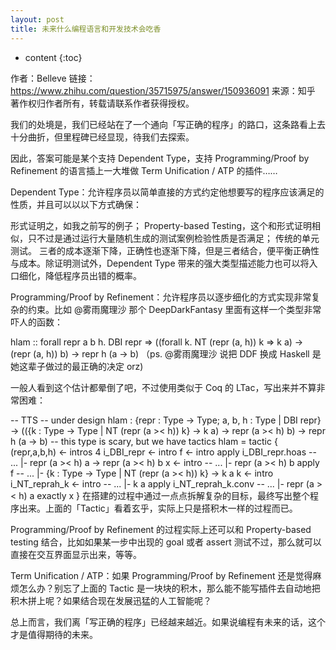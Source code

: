 ```yaml
---
layout: post
title: 未来什么编程语言和开发技术会吃香
---
```


* content
{:toc}



作者：Belleve
链接：https://www.zhihu.com/question/35715975/answer/150936091
来源：知乎
著作权归作者所有，转载请联系作者获得授权。

我们的处境是，我们已经站在了一个通向「写正确的程序」的路口，这条路看上去十分曲折，但里程碑已经显现，待我们去探索。

因此，答案可能是某个支持 Dependent Type，支持 Programming/Proof by Refinement 的语言插上一大堆做 Term Unification / ATP 的插件……

Dependent Type：允许程序员以简单直接的方式约定他想要写的程序应该满足的性质，并且可以以以下方式确保：

形式证明之，如我之前写的例子；
Property-based Testing，这个和形式证明相似，只不过是通过运行大量随机生成的测试案例检验性质是否满足；
传统的单元测试。
三者的成本逐渐下降，正确性也逐渐下降，但是三者结合，便平衡正确性与成本。除证明测试外，Dependent Type 带来的强大类型描述能力也可以将入口细化，降低程序员出错的概率。

Programming/Proof by Refinement：允许程序员以逐步细化的方式实现非常复杂的约束。比如 @雾雨魔理沙 那个 DeepDarkFantasy 里面有这样一个类型非常吓人的函数：

hlam :: forall repr a b h. DBI repr =>
        ((forall k. NT (repr (a, h)) k => k a) -> (repr (a, h)) b) ->
        repr h (a -> b) 
（ps. @雾雨魔理沙 说把 DDF 换成 Haskell 是她这辈子做过的最正确的决定 orz)

一般人看到这个估计都晕倒了吧，不过使用类似于 Coq 的 LTac，写出来并不算非常困难：

-- TTS -- under design
hlam :  {repr : Type -> Type; a, b, h : Type | DBI repr}
     -> (({k : Type -> Type | NT (repr (a >< h)) k} -> k a) -> repr (a >< h) b)
     -> repr h (a -> b)
-- this type is scary, but we have tactics
hlam = tactic {
  (repr,a,b,h) <- intros 4
  i_DBI_repr   <- intro
  f            <- intro
  apply i_DBI_repr.hoas
  -- ... |- repr (a >< h) a -> repr (a >< h) b
  x            <- intro
  -- ... |- repr (a >< h) b
  apply f
  -- ... |- {k : Type -> Type | NT (repr (a >< h)) k} -> k a
  k             <- intro
  i_NT_reprah_k <- intro
  -- ... |- k a
  apply i_NT_reprah_k.conv
  -- ... |- repr (a >< h) a
  exactly x
}
在搭建的过程中通过一点点拆解复杂的目标，最终写出整个程序出来。上面的「Tactic」看着玄乎，实际上只是搭积木一样的过程而已。

Programming/Proof by Refinement 的过程实际上还可以和 Property-based testing 结合，比如如果某一步中出现的 goal 或者 assert 测试不过，那么就可以直接在交互界面显示出来，等等。

Term Unification / ATP：如果 Programming/Proof by Refinement 还是觉得麻烦怎么办？别忘了上面的 Tactic 是一块块的积木，那么能不能写插件去自动地把积木拼上呢？如果结合现在发展迅猛的人工智能呢？

总上而言，我们离「写正确的程序」已经越来越近。如果说编程有未来的话，这个才是值得期待的未来。
